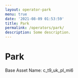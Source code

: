 ```yaml
---
layout: operator-park
menu: true
date: '2021-08-09 01:53:59'
title: Park
permalink: /operators/park/
description: Some description.
---
```


# Park

Base Asset Name: c_t9_uk_pl_mi6